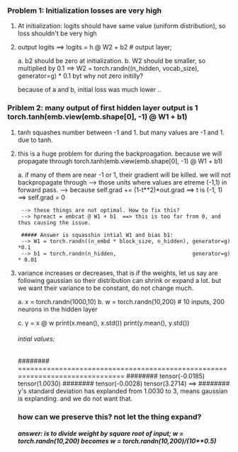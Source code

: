 
### Problem 1: Initialization losses are very high

1. At initialization: logits should have same value (uniform distribution), so loss shouldn't be very high

2. output logits ==> logits = h @ W2 + b2 # output layer; 
	
	a. b2 should be zero at initialization. 
	b. W2 should be smaller, so multiplied by 0.1 ==> W2 = torch.randn((n_hidden, vocab_size),          generator=g) * 0.1
		byt why not zero initilly?
		
		
	because of a and b, initial loss was much lower .. 
	
### Priblem 2: many output of first hidden layer output is 1 torch.tanh(emb.view(emb.shape[0], -1) @ W1 + b1)

1. tanh squashes number between -1 and 1. but many values are  -1 and 1. due to tanh.

2. this is a huge problem for during the backproagation. because we will propagate through torch.tanh(emb.view(emb.shape[0], -1) @ W1 + b1)

	a. if many of them are near -1 or 1, their gradient will be killed. we will not backpropagate through 
		--> those units where values are etreme (-1,1) in forward pass. 
		--> because self.grad += (1-t**2)*out.grad ==> t is (-1, 1) ==> self.grad = 0
		
		--> these things are not optimal. How to fix this?
		--> hpreact = embcat @ W1 + b1  ==> this is too far from 0, and thus causing the issue.
		
		##### Answer is squasshin intial W1 and bias b1:
		--> W1 = torch.randn((n_embd * block_size, n_hidden), generator=g) *0.1
		--> b1 = torch.randn(n_hidden,                        generator=g) * 0.01
		
		
		
3. variance increases or decreases, that is if the weights, let us say are following gaussian
   so their distribution can shrink or expand a lot. 
   but we want their variance to be constant, do not change much. 
   
	
	a. x = torch.randn(1000,10)
	b. w = torch.randn(10,200) # 10 inputs, 200 neurons in the hidden layer

	c. y = x @ w
	print(x.mean(), x.std())
	print(y.mean(), y.std())

	###### intial values:
	######## =============================================================================
	######## tensor(-0.0185) tensor(1.0030)
	######## tensor(-0.0028) tensor(3.2714) ==>
    ########	y's standard deviation has explanded from 1.0030 to 3, means gaussian is explanding. and we do not want that. 
	
	### how can we preserve this? not let the thing expand?
	##### answer: is to divide weight by square root of input; w = torch.randn(10,200) becomes w = torch.randn(10,200)/(10**0.5)

		
